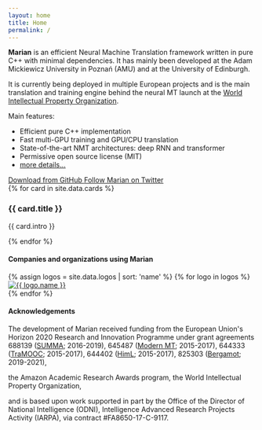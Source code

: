 ```yaml
---
layout: home
title: Home
permalink: /
---
```


<div class="intro">
  <p>
  <b>Marian</b> is an efficient Neural Machine Translation framework written
  in pure C++ with minimal dependencies. It has mainly been developed at the
  Adam Mickiewicz University in Poznań (AMU) and at the University of Edinburgh.
  </p>

  <p>
  It is currently being deployed in multiple European projects and is the main
  translation and training engine behind the neural MT launch at the
  <a href="http://www.wipo.int/pressroom/en/articles/2016/article_0014.html">World Intellectual Property Organization</a>.
  </p>

  <p>
  Main features:
  <ul>
    <li> Efficient pure C++ implementation </li>
    <li> Fast multi-GPU training and GPU/CPU translation </li>
    <li> State-of-the-art NMT architectures: deep RNN and transformer </li>
    <li> Permissive open source license (MIT) </li>
    <li> <a href="{{ site.baseurl }}../features"> more details... </a> </li>
  </ul>
  </p>

  <div class="cta-container buttons-wrapper row">
    <a class="col-md-6 btn btn-primary btn-cta btn-blue" href="{{ site.github }}/marian" target="_blank">
      <i class="fa fa-github"></i>
      Download from GitHub
    </a>
    <a class="col-md-6 btn btn-primary btn-cta btn-blue" href="https://twitter.com/marian_nmt?ref_src=twsrc%5Etfw" target="_blank">
      <i class="fa fa-twitter"></i>
      Follow Marian on Twitter
    </a>
  </div><!--//cta-container-->
</div><!--//intro-->

<div id="cards-wrapper" class="cards-wrapper row">
  {% for card in site.data.cards %}
  <div class="item item-{{ card.color }} col-md-4 col-sm-6 col-xs-6">
    <div class="item-inner">
      <div class="icon-holder">
        <span aria-hidden="true" class="icon fa {{ card.icon }}"></span>
      </div><!--//icon-holder-->
      <h3 class="title">{{ card.title }}</h3>
      <p class="intro">{{ card.intro }}</p>
      <a class="link" href="{{ card.link }}"><span></span></a>
    </div><!--//item-inner-->
  </div><!--//item-->
  {% endfor %}
</div><!--//cards-->

<h4> Companies and organizations using Marian </h4>
<div class="logos-wrapper row">
  {% assign logos = site.data.logos | sort: 'name' %}
  {% for logo in logos %}
  <div class="logos-item col-md-4 col-sm-6 col-xs-6">
    <a class="logos-link" href="http://{{ logo.url }}">
      <img class="logos-image" alt="{{ logo.name }}" title="{{ logo.name }}" src="{{ logo.img }}" />
    </a>
  </div>
  {% endfor %}
</div><!--//logos-->

<h4> Acknowledgements </h4>
<div class="intro">
  <p>
The development of Marian received funding from the European Union's Horizon 2020
Research and Innovation Programme under grant agreements
688139 (<a href="http://www.summa-project.eu">SUMMA</a>; 2016-2019),
645487 (<a href="http://www.modernmt.eu">Modern MT</a>; 2015-2017),
644333 (<a href="http://tramooc.eu/">TraMOOC</a>; 2015-2017),
644402 (<a href="http://www.himl.eu/">HimL</a>; 2015-2017),
825303 (<a href="https://browser.mt/">Bergamot</a>; 2019-2021),

the Amazon Academic Research Awards program,
the World Intellectual Property Organization,

and is based upon work supported in part by the Office of the Director of
National Intelligence (ODNI), Intelligence Advanced Research Projects Activity
(IARPA), via contract #FA8650-17-C-9117.
  </p>
</div>

